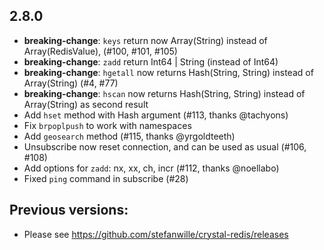 ## 2.8.0
* **breaking-change**: `keys` return now Array(String) instead of Array(RedisValue), (#100, #101, #105)
* **breaking-change**: `zadd` return Int64 | String (instead of Int64)
* **breaking-change**: `hgetall` now returns Hash(String, String) instead of Array(String) (#4, #77)
* **breaking-change**: `hscan` now returns Hash(String, String) instead of Array(String) as second result
* Add `hset` method with Hash argument (#113, thanks @tachyons)
* Fix `brpoplpush` to work with namespaces
* Add `geosearch` method (#115, thanks @yrgoldteeth)
* Unsubscribe now reset connection, and can be used as usual (#106, #108)
* Add options for `zadd`: nx, xx, ch, incr (#112, thanks @noellabo)
* Fixed `ping` command in subscribe (#28)

## Previous versions:
* Please see https://github.com/stefanwille/crystal-redis/releases

